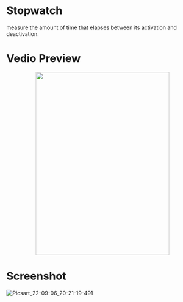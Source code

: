 # Stopwatch

measure the amount of time that elapses between its activation and deactivation.
# Vedio Preview
<p align="center">
 <img src="https://user-images.githubusercontent.com/112925756/188685228-990fe31f-8dc2-48e2-be20-28786813e922.gif" width="350" height="480" />
 
# Screenshot
![Picsart_22-09-06_20-21-19-491](https://user-images.githubusercontent.com/112925756/188668647-1028240b-fed4-496c-b39b-17bd26305e10.jpg)
  
